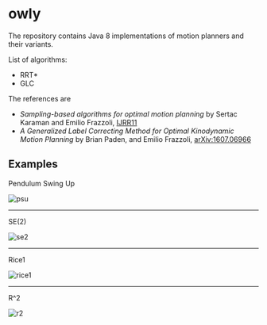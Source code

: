 # owly

The repository contains Java 8 implementations of motion planners and their variants.

List of algorithms:

* RRT*
* GLC

The references are

* *Sampling-based algorithms for optimal motion planning*
by Sertac Karaman and Emilio Frazzoli,
[IJRR11](http://ares.lids.mit.edu/papers/Karaman.Frazzoli.IJRR11.pdf)
* *A Generalized Label Correcting Method for Optimal Kinodynamic Motion Planning*
by Brian Paden, and Emilio Frazzoli, 
[arXiv:1607.06966](http://www.arXiv.org/1607.06966)


## Examples

Pendulum Swing Up

![psu](https://cloud.githubusercontent.com/assets/4012178/25422498/57803d08-2a61-11e7-94c1-87fd1f87e694.png)

---

SE(2)

![se2](https://cloud.githubusercontent.com/assets/4012178/25422502/5b00be4e-2a61-11e7-8798-08fcd8f44658.png)

---

Rice1

![rice1](https://cloud.githubusercontent.com/assets/4012178/25473189/c505917a-2b2e-11e7-8799-0d3bcc32c1d5.png)

---

R^2

![r2](https://cloud.githubusercontent.com/assets/4012178/25473192/c7cdd192-2b2e-11e7-8c9e-72d88d6723d3.png)
